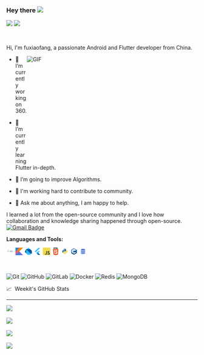 
### Hey there <img src="https://media.giphy.com/media/hvRJCLFzcasrR4ia7z/giphy.gif" width="25px">

![](https://visitor-badge.glitch.me/badge?page_id=fxfSean) ![](https://img.shields.io/github/last-commit/fxfSean/fxfSean)

<br />

Hi, I'm fuxiaofang, a passionate Android and Flutter developer from China.

<img align="right" alt="GIF" src="https://github.com/weekitmo/weekitmo/blob/master/code.gif?raw=true" width="450" height="280" />

- :dog: I’m currently working on 360.

- :palm_tree: I’m currently learning Flutter in-depth.

- :beer: I’m going to improve Algorithms.

- :meat_on_bone: I'm working hard to contribute to community.

- :ghost: Ask me about anything, I am happy to help.

I learned a lot from the open-source community and I love how collaboration and knowledge sharing happened through open-source. [![Gmail Badge](https://img.shields.io/badge/-fuxiaofang93@gmail.com-c14438?style=flat-square&logo=Gmail&logoColor=white&link=mailto:fuxiaofang93@gmail.com)](mailto:fuxiaofang93@gmail.com)

**Languages and Tools:**

<code><img height="20" src="https://raw.githubusercontent.com/github/explore/80688e429a7d4ef2fca1e82350fe8e3517d3494d/topics/java/java.png"></code> <code><img height="20" src="https://raw.githubusercontent.com/github/explore/80688e429a7d4ef2fca1e82350fe8e3517d3494d/topics/kotlin/kotlin.png"></code> <code><img height="20" src="https://raw.githubusercontent.com/github/explore/80688e429a7d4ef2fca1e82350fe8e3517d3494d/topics/dart/dart.png"></code> <code><img height="20" src="https://raw.githubusercontent.com/github/explore/80688e429a7d4ef2fca1e82350fe8e3517d3494d/topics/flutter/flutter.png"></code> <code><img height="20" src="https://raw.githubusercontent.com/github/explore/80688e429a7d4ef2fca1e82350fe8e3517d3494d/topics/javascript/javascript.png"></code> <code><img height="20" src="https://raw.githubusercontent.com/github/explore/80688e429a7d4ef2fca1e82350fe8e3517d3494d/topics/html/html.png"></code> <code><img height="20" src="https://raw.githubusercontent.com/github/explore/80688e429a7d4ef2fca1e82350fe8e3517d3494d/topics/python/python.png"></code> <code><img height="20" src="https://raw.githubusercontent.com/github/explore/80688e429a7d4ef2fca1e82350fe8e3517d3494d/topics/c/c.png"></code> <code><img height="20" src="https://raw.githubusercontent.com/github/explore/80688e429a7d4ef2fca1e82350fe8e3517d3494d/topics/sql/sql.png"></code>

<br />

![Git](https://img.shields.io/badge/-Git-brightgreen?style=plastic&logo=git)
![GitHub](https://img.shields.io/badge/-GitHub-181717?style=flat&logo=github)
![GitLab](https://img.shields.io/badge/-GitLab-FCA121?style=plastic&logo=gitlab)
![Docker](https://img.shields.io/badge/-Shell-blue?style=plastic&logo=shell)
![Redis](https://img.shields.io/badge/-Mysql-ffe897?style=plastic&logo=mysql)
![MongoDB](https://img.shields.io/badge/-Postman-9cf?style=plastic&logo=postman)


<div>📈&nbsp;&nbsp;Weekit's GitHub Stats</div>

---

![](https://github-readme-stats.vercel.app/api/top-langs/?username=fxfSean&layout=compact&theme=material-palenight)

![](https://github-readme-stats.vercel.app/api?username=fxfSean&show_icons=true&theme=dracula&hide=stars,issues)

![](https://github-readme-streak-stats.herokuapp.com/?user=fxfSean)

![](https://github-profile-trophy.vercel.app/?username=fxfSean&theme=juicyfresh&no-bg=true&no-frame=true&column=4&%22)

<br />
